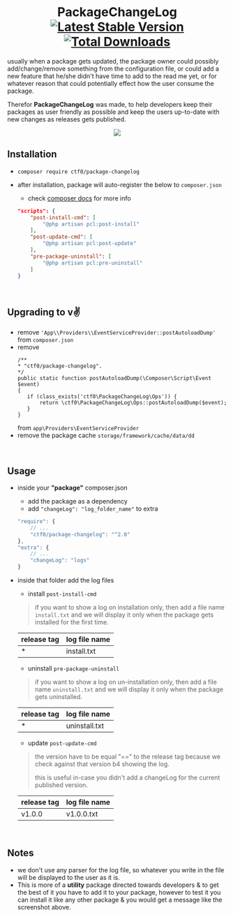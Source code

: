 <h1 align="center">
    PackageChangeLog
    <br>
    <a href="https://packagist.org/packages/ctf0/package-changelog"><img src="https://img.shields.io/packagist/v/ctf0/package-changelog.svg" alt="Latest Stable Version" /></a> <a href="https://packagist.org/packages/ctf0/package-changelog"><img src="https://img.shields.io/packagist/dt/ctf0/package-changelog.svg" alt="Total Downloads" /></a>
</h1>

usually when a package gets updated, the package owner could possibly add/change/remove something from the configuration file,
or could add a new feature that he/she didn't have time to add to the read me yet,
or for whatever reason that could potentially effect how the user consume the package.

Therefor **PackageChangeLog** was made, to help developers keep their packages as user friendly as possible and keep the users up-to-date with new changes as releases gets published.

<p align="center">
    <img src="https://user-images.githubusercontent.com/7388088/30776152-e2be70d6-a0a1-11e7-9793-0584a5ecb9f8.png">
</p>

## Installation

- `composer require ctf0/package-changelog`
- after installation, package will auto-register the below to `composer.json`
    + check [composer docs](https://getcomposer.org/doc/articles/scripts.md#what-is-a-script-) for more info

    ```json
    "scripts": {
        "post-install-cmd": [
            "@php artisan pcl:post-install"
        ],
        "post-update-cmd": [
            "@php artisan pcl:post-update"
        ],
        "pre-package-uninstall": [
            "@php artisan pcl:pre-uninstall"
        ]
    }
    ```
    
<br>

## Upgrading to v:v:

- remove `'App\\Providers\\EventServiceProvider::postAutoloadDump'` from `composer.json`
- remove 
    ```
    /**
    * "ctf0/package-changelog".
    */
    public static function postAutoloadDump(\Composer\Script\Event $event)
    {
       if (class_exists('ctf0\PackageChangeLog\Ops')) {
           return \ctf0\PackageChangeLog\Ops::postAutoloadDump($event);
       }
    }
    ```
    from `app\Providers\EventServiceProvider`
- remove the package cache `storage/framework/cache/data/dd`

<br>

## Usage

- inside your **"package"** composer.json
    + add the package as a dependency
    + add `"changeLog": "log_folder_name"` to extra
    
    ```js
    "require": {
        // ...
        "ctf0/package-changelog": "^2.0"
    },
    "extra": {
        // ...
        "changeLog": "logs"
    }
    ```

- inside that folder add the log files
    - install `post-install-cmd`
    > if you want to show a log on installation only, then add a file name `install.txt` and we will display it only when the package gets installed for the first time.

    | release tag | log file name |
    | ----------- | ------------- |
    | *           | install.txt   |

    - uninstall `pre-package-uninstall`
    > if you want to show a log on un-installation only, then add a file name `uninstall.txt` and we will display it only when the package gets uninstalled.

    | release tag | log file name |
    | ----------- | ------------- |
    | *           | uninstall.txt |

    - update `post-update-cmd`
    > the version have to be equal "==" to the release tag because we check against that version b4 showing the log.
    >
    > this is useful in-case you didn't add a changeLog for the current published version.

    | release tag | log file name |
    | ----------- | ------------- |
    | v1.0.0      | v1.0.0.txt    |

<br>

## Notes

- we don't use any parser for the log file, so whatever you write in the file will be displayed to the user as it is.
- This is more of a **utility** package directed towards developers & to get the best of it you have to add it to your package, however to test it you can install it like any other package & you would get a message like the screenshot above.
